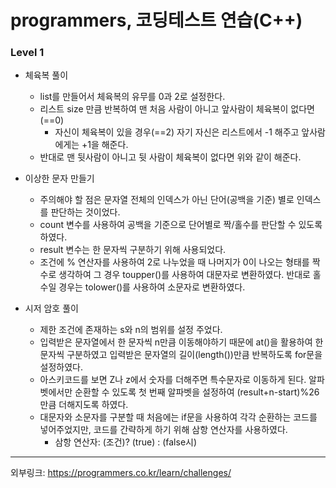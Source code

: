 # programmers, 코딩테스트 연습(C++)

### Level 1
* 체육복 풀이
  * list를 만들어서 체육복의 유무를 0과 2로 설정한다.
  * 리스트 size 만큼 반복하여 맨 처음 사람이 아니고 앞사람이 체육복이 없다면(==0)
    * 자신이 체육복이 있을 경우(==2) 자기 자신은 리스트에서 -1 해주고 앞사람에게는 +1을 해준다.
  * 반대로 맨 뒷사람이 아니고 뒷 사람이 체육복이 없다면 위와 같이 해준다.
* 이상한 문자 만들기
  * 주의해야 할 점은 문자열 전체의 인덱스가 아닌 단어(공백을 기준) 별로 인덱스를 판단하는 것이었다.
  * count 변수를 사용하여 공백을 기준으로 단어별로 짝/홀수를 판단할 수 있도록 하였다.
  * result 변수는 한 문자씩 구분하기 위해 사용되었다.
  * 조건에 % 연산자를 사용하여 2로 나누었을 때 나머지가 0이 나오는 형태를 짝수로 생각하여 그 경우 toupper()를 사용하여 대문자로 변환하였다. 반대로 홀수일 경우는 tolower()를 사용하여 소문자로 변환하였다.
  
* 시저 암호 풀이
  * 제한 조건에 존재하는 s와 n의 범위를 설정 주었다.
  * 입력받은 문자열에서 한 문자씩 n만큼 이동해야하기 때문에 at()을 활용하여 한 문자씩 구분하였고 입력받은 문자열의 길이(length())만큼 반복하도록 for문을 설정하였다.
  * 아스키코드를 보면 Z나 z에서 숫자를 더해주면 특수문자로 이동하게 된다. 알파벳에서만 순환할 수 있도록 첫 번째 알파벳을 설정하여 (result+n-start)%26만큼 더해지도록 하였다.
  * 대문자와 소문자를 구분할 때 처음에는 if문을 사용하여 각각 순환하는 코드를 넣어주었지만, 코드를 간략하게 하기 위해 삼항 연산자를 사용하였다.
    * 삼항 연산자: (조건)?  (true) : (false시)


* * *
외부링크: <https://programmers.co.kr/learn/challenges/>
